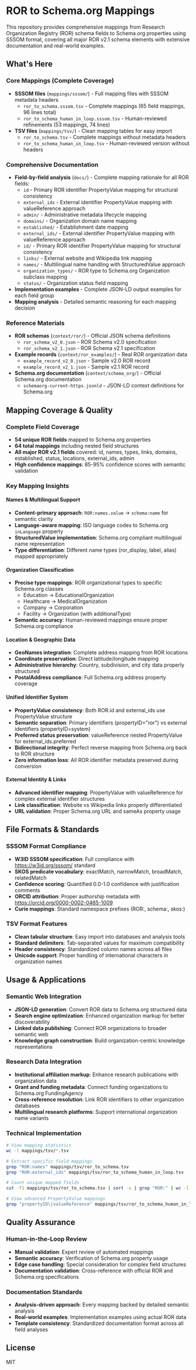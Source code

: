 # ROR to Schema.org Mappings

This repository provides comprehensive mappings from Research Organization Registry (ROR) schema fields to Schema.org properties using SSSOM format, covering all major ROR v2.1 schema elements with extensive documentation and real-world examples.

## What's Here

### Core Mappings (Complete Coverage)
- **SSSOM files** (`mappings/sssom/`) - Full mapping files with SSSOM metadata headers
  - `ror_to_schema.sssom.tsv` - Complete mappings (65 field mappings, 96 lines total)
  - `ror_to_schema_human_in_loop.sssom.tsv` - Human-reviewed refinements (53 mappings, 74 lines)
- **TSV files** (`mappings/tsv/`) - Clean mapping tables for easy import
  - `ror_to_schema.tsv` - Complete mappings without metadata headers
  - `ror_to_schema_human_in_loop.tsv` - Human-reviewed version without headers

### Comprehensive Documentation
- **Field-by-field analysis** (`docs/`) - Complete mapping rationale for all ROR fields:
  - `id` - Primary ROR identifier PropertyValue mapping for structural consistency
  - `external_ids` - External identifier PropertyValue mapping with valueReference approach
  - `admin/` - Administrative metadata lifecycle mapping
  - `domains/` - Organization domain name mapping
  - `established/` - Establishment date mapping
  - `external_ids/` - External identifier PropertyValue mapping with valueReference approach
  - `id/` - Primary ROR identifier PropertyValue mapping for structural consistency
  - `links/` - External website and Wikipedia link mapping
  - `names/` - Multilingual name handling with StructuredValue approach
  - `organization_types/` - ROR type to Schema.org Organization subclass mapping
  - `status/` - Organization status field mapping
- **Implementation examples** - Complete JSON-LD output examples for each field group
- **Mapping analysis** - Detailed semantic reasoning for each mapping decision

### Reference Materials
- **ROR schemas** (`context/ror/`) - Official JSON schema definitions
  - `ror_schema_v2_0.json` - ROR Schema v2.0 specification
  - `ror_schema_v2_1.json` - ROR Schema v2.1 specification
- **Example records** (`context/ror_examples/`) - Real ROR organization data
  - `example_record_v2_0.json` - Sample v2.0 ROR record
  - `example_record_v2_1.json` - Sample v2.1 ROR record
- **Schema.org documentation** (`context/schema_org/`) - Official Schema.org documentation
  - `schemaorg-current-https.jsonld` - JSON-LD context definitions for Schema.org

## Mapping Coverage & Quality

### Complete Field Coverage
- **54 unique ROR fields** mapped to Schema.org properties
- **64 total mappings** including nested field structures
- **All major ROR v2.1 fields** covered: id, names, types, links, domains, established, status, locations, external_ids, admin
- **High confidence mappings**: 85-95% confidence scores with semantic validation

### Key Mapping Insights

#### Names & Multilingual Support
- **Content-primary approach**: `ROR:names.value` → `schema:name` for semantic clarity
- **Language-aware mapping**: ISO language codes to Schema.org `inLanguage` property
- **StructuredValue implementation**: Schema.org compliant multilingual name representation
- **Type differentiation**: Different name types (ror_display, label, alias) mapped appropriately

#### Organization Classification
- **Precise type mappings**: ROR organizational types to specific Schema.org classes
  - Education → EducationalOrganization
  - Healthcare → MedicalOrganization
  - Company → Corporation
  - Facility → Organization (with additionalType)
- **Semantic accuracy**: Human-reviewed mappings ensure proper Schema.org compliance

#### Location & Geographic Data
- **GeoNames integration**: Complete address mapping from ROR locations
- **Coordinate preservation**: Direct latitude/longitude mapping
- **Administrative hierarchy**: Country, subdivision, and city data properly structured
- **PostalAddress compliance**: Full Schema.org address property coverage

#### Unified Identifier System
- **PropertyValue consistency**: Both ROR.id and external_ids use PropertyValue structure
- **Semantic separation**: Primary identifiers (propertyID="ror") vs external identifiers (propertyID=system)
- **Preferred status preservation**: valueReference nested PropertyValue for external_ids.preferred
- **Bidirectional integrity**: Perfect reverse mapping from Schema.org back to ROR structure
- **Zero information loss**: All ROR identifier metadata preserved during conversion

#### External Identity & Links
- **Advanced identifier mapping**: PropertyValue with valueReference for complex external identifier structures
- **Link classification**: Website vs Wikipedia links properly differentiated
- **URL validation**: Proper Schema.org URL and sameAs property usage

## File Formats & Standards

### SSSOM Format Compliance
- **W3ID SSSOM specification**: Full compliance with https://w3id.org/sssom/ standard
- **SKOS predicate vocabulary**: exactMatch, narrowMatch, broadMatch, relatedMatch
- **Confidence scoring**: Quantified 0.0-1.0 confidence with justification comments
- **ORCID attribution**: Proper authorship metadata with https://orcid.org/0000-0002-0465-1009
- **Curie mappings**: Standard namespace prefixes (ROR:, schema:, skos:)

### TSV Format Features
- **Clean tabular structure**: Easy import into databases and analysis tools
- **Standard delimiters**: Tab-separated values for maximum compatibility
- **Header consistency**: Standardized column names across all files
- **Unicode support**: Proper handling of international characters in organization names

## Usage & Applications

### Semantic Web Integration
- **JSON-LD generation**: Convert ROR data to Schema.org structured data
- **Search engine optimization**: Enhanced organization markup for better discoverability
- **Linked data publishing**: Connect ROR organizations to broader semantic web
- **Knowledge graph construction**: Build organization-centric knowledge representations

### Research Data Integration
- **Institutional affiliation markup**: Enhance research publications with organization data
- **Grant and funding metadata**: Connect funding organizations to Schema.org FundingAgency
- **Cross-reference resolution**: Link ROR identifiers to other organization databases
- **Multilingual research platforms**: Support international organization name variants

### Technical Implementation
```bash
# View mapping statistics
wc -l mappings/tsv/*.tsv

# Extract specific field mappings
grep "ROR:names" mappings/tsv/ror_to_schema.tsv
grep "ROR:external_ids" mappings/tsv/ror_to_schema_human_in_loop.tsv

# Count unique mapped fields
cut -f1 mappings/tsv/ror_to_schema.tsv | sort -u | grep "ROR:" | wc -l

# View advanced PropertyValue mappings
grep "propertyID\|valueReference" mappings/tsv/ror_to_schema_human_in_loop.tsv
```

## Quality Assurance

### Human-in-the-Loop Review
- **Manual validation**: Expert review of automated mappings
- **Semantic accuracy**: Verification of Schema.org property usage
- **Edge case handling**: Special consideration for complex field structures
- **Documentation validation**: Cross-reference with official ROR and Schema.org specifications

### Documentation Standards
- **Analysis-driven approach**: Every mapping backed by detailed semantic analysis
- **Real-world examples**: Implementation examples using actual ROR data
- **Template consistency**: Standardized documentation format across all field analyses

## License

MIT
